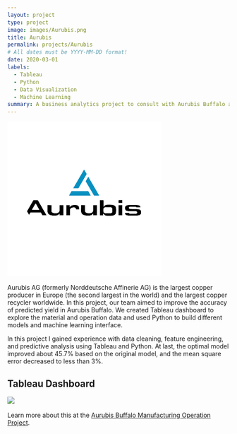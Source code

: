 ```yaml
---
layout: project
type: project
image: images/Aurubis.png
title: Aurubis
permalink: projects/Aurubis
# All dates must be YYYY-MM-DD format!
date: 2020-03-01
labels:
  - Tableau
  - Python
  - Data Visualization
  - Machine Learning
summary: A business analytics project to consult with Aurubis Buffalo and help them improve model accuracy.
---
```


<img class="ui medium right floated rounded image" src="../images/Aurubis.png">

Aurubis AG (formerly Norddeutsche Affinerie AG) is the largest copper producer in Europe (the second largest in the world) and the largest copper recycler worldwide. In this project, our team aimed to improve the accuracy of predicted yield in Aurubis Buffalo. We created Tableau dashboard to explore the material and operation data and used Python to build different models and machine learning interface.

In this project I gained experience with data cleaning, feature engineering, and predictive analysis using Tableau and Python. At last, the optimal model improved about 45.7% based on the original model, and the mean square error decreased to less than 3%.

## Tableau Dashboard

<img class="RandomForest Performance" src="/images/Aurubis Dashboard1.png">

Learn more about this at the [Aurubis Buffalo Manufacturing Operation Project](https://github.com/Ze-Long/Aurubis-Buffalo).
